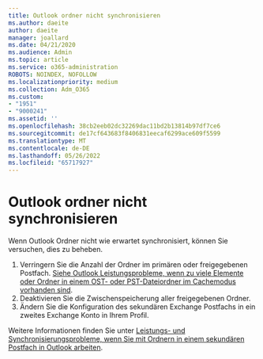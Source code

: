 ```yaml
---
title: Outlook ordner nicht synchronisieren
ms.author: daeite
author: daeite
manager: joallard
ms.date: 04/21/2020
ms.audience: Admin
ms.topic: article
ms.service: o365-administration
ROBOTS: NOINDEX, NOFOLLOW
ms.localizationpriority: medium
ms.collection: Adm_O365
ms.custom:
- "1951"
- "9000241"
ms.assetid: ''
ms.openlocfilehash: 38cb2eeb02dc32269dac11bd2b13814b97df7ce6
ms.sourcegitcommit: de17cf643683f8406831eecaf6299ace609f5599
ms.translationtype: MT
ms.contentlocale: de-DE
ms.lasthandoff: 05/26/2022
ms.locfileid: "65717927"
---
```

# <a name="outlook-not-synching-folders"></a>Outlook ordner nicht synchronisieren

Wenn Outlook Ordner nicht wie erwartet synchronisiert, können Sie versuchen, dies zu beheben.

1. Verringern Sie die Anzahl der Ordner im primären oder freigegebenen Postfach. [Siehe Outlook Leistungsprobleme, wenn zu viele Elemente oder Ordner in einem OST- oder PST-Dateiordner im Cachemodus vorhanden sind](https://support.microsoft.com/help/2768656).
2. Deaktivieren Sie die Zwischenspeicherung aller freigegebenen Ordner.
3. Ändern Sie die Konfiguration des sekundären Exchange Postfachs in ein zweites Exchange Konto in Ihrem Profil.

Weitere Informationen finden Sie unter [Leistungs- und Synchronisierungsprobleme, wenn Sie mit Ordnern in einem sekundären Postfach in Outlook arbeiten](https://support.microsoft.com/help/3115602).

